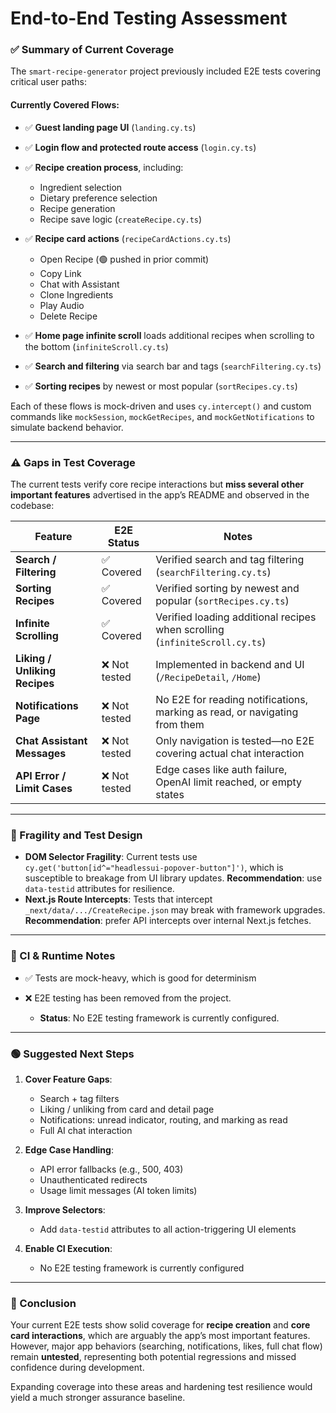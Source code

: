 # End-to-End Testing Assessment

### ✅ Summary of Current Coverage

The `smart-recipe-generator` project previously included E2E tests covering critical user paths:

#### Currently Covered Flows:

* ✅ **Guest landing page UI** (`landing.cy.ts`)
* ✅ **Login flow and protected route access** (`login.cy.ts`)
* ✅ **Recipe creation process**, including:

  * Ingredient selection
  * Dietary preference selection
  * Recipe generation
  * Recipe save logic (`createRecipe.cy.ts`)
* ✅ **Recipe card actions** (`recipeCardActions.cy.ts`)

  * Open Recipe (🟢 pushed in prior commit)
  * Copy Link
  * Chat with Assistant
  * Clone Ingredients
  * Play Audio
  * Delete Recipe
* ✅ **Home page infinite scroll** loads additional recipes when scrolling to the bottom (`infiniteScroll.cy.ts`)
* ✅ **Search and filtering** via search bar and tags (`searchFiltering.cy.ts`)
* ✅ **Sorting recipes** by newest or most popular (`sortRecipes.cy.ts`)

Each of these flows is mock-driven and uses `cy.intercept()` and custom commands like `mockSession`, `mockGetRecipes`, and `mockGetNotifications` to simulate backend behavior.

---

### ⚠️ Gaps in Test Coverage

The current tests verify core recipe interactions but **miss several other important features** advertised in the app’s README and observed in the codebase:

| Feature                       | E2E Status   | Notes                                                                      |
| ----------------------------- | ------------ | -------------------------------------------------------------------------- |
| **Search / Filtering**        | ✅ Covered    | Verified search and tag filtering (`searchFiltering.cy.ts`)                |
| **Sorting Recipes**           | ✅ Covered    | Verified sorting by newest and popular (`sortRecipes.cy.ts`)               |
| **Infinite Scrolling**        | ✅ Covered    | Verified loading additional recipes when scrolling (`infiniteScroll.cy.ts`) |
| **Liking / Unliking Recipes** | ❌ Not tested | Implemented in backend and UI (`/RecipeDetail`, `/Home`)                   |
| **Notifications Page**        | ❌ Not tested | No E2E for reading notifications, marking as read, or navigating from them |
| **Chat Assistant Messages**   | ❌ Not tested | Only navigation is tested—no E2E covering actual chat interaction          |
| **API Error / Limit Cases**   | ❌ Not tested | Edge cases like auth failure, OpenAI limit reached, or empty states        |

---

### 🧩 Fragility and Test Design

* **DOM Selector Fragility**: Current tests use `cy.get('button[id^="headlessui-popover-button"]')`, which is susceptible to breakage from UI library updates. **Recommendation**: use `data-testid` attributes for resilience.
* **Next.js Route Intercepts**: Tests that intercept `_next/data/.../CreateRecipe.json` may break with framework upgrades. **Recommendation**: prefer API intercepts over internal Next.js fetches.

---

### 🧪 CI & Runtime Notes

* ✅ Tests are mock-heavy, which is good for determinism
* ❌ E2E testing has been removed from the project.

  * **Status**: No E2E testing framework is currently configured.

---

### 🟢 Suggested Next Steps

1. **Cover Feature Gaps**:

   * Search + tag filters
   * Liking / unliking from card and detail page
   * Notifications: unread indicator, routing, and marking as read
   * Full AI chat interaction

2. **Edge Case Handling**:

   * API error fallbacks (e.g., 500, 403)
   * Unauthenticated redirects
   * Usage limit messages (AI token limits)

3. **Improve Selectors**:

   * Add `data-testid` attributes to all action-triggering UI elements

4. **Enable CI Execution**:

   * No E2E testing framework is currently configured

---

### 📌 Conclusion

Your current E2E tests show solid coverage for **recipe creation** and **core card interactions**, which are arguably the app’s most important features. However, major app behaviors (searching, notifications, likes, full chat flow) remain **untested**, representing both potential regressions and missed confidence during development.

Expanding coverage into these areas and hardening test resilience would yield a much stronger assurance baseline.

